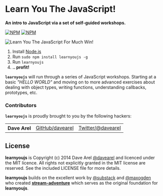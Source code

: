 # Learn You The JavaScript!

**An intro to JavaScript via a set of self-guided workshops.**

[![NPM](https://nodei.co/npm/learnyoujs.png?downloads=true&stars=true)](https://nodei.co/npm/learnyoujs/) [![NPM](https://nodei.co/npm-dl/learnyoujs.png?months=3)](https://nodei.co/npm/learnyoujs/)

![Learn You The JavaScript For Much Win!](https://raw.github.com/davearel/learnyoujs/master/learnyoujs.png)

  1. Install [Node.js](http://nodejs.org/)
  2. Run `sudo npm install learnyoujs -g`
  3. Run `learnyoujs`
  4. **.. profit!**

<b><code>learnyoujs</code></b> will run through a series of JavaScript workshops. Starting at a basic *"HELLO WORLD"* and moving on to more advanced exercises about dealing with object types, writing functions, understanding callbacks, prototypes, etc.

### Contributors

<b><code>learnyoujs</code></b> is proudly brought to you by the following hackers:

<table><tbody>
<tr><th align="left">Dave Arel</th><td><a href="https://github.com/davearel">GitHub/davearel</a></td><td><a href="http://twitter.com/davearel">Twitter/@davearel</a></td></tr>
</tbody></table>

## License

**learnyoujs** is Copyright (c) 2014 Dave Arel [@davearel](https://twitter.com/davearel) and licenced under the MIT licence. All rights not explicitly granted in the MIT license are reserved. See the included LICENSE file for more details.

**learnyoujs** builds on the excellent work by [@substack](https://github.com/substack) and [@maxogden](https://github.com/maxogden) who created **[stream-adventure](https://github.com/substack/stream-adventure)** which serves as the original foundation for **learnyoujs**.
